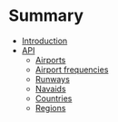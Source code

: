 # Summary

<!-- TODO: finish the docs -->

- [Introduction]()
- [API](about.md)
  - [Airports](airports.md)
  - [Airport frequencies](airport_frequencies.md)
  - [Runways](runways.md)
  - [Navaids](navaids.md)
  - [Countries](countries.md)
  - [Regions](regions.md)

